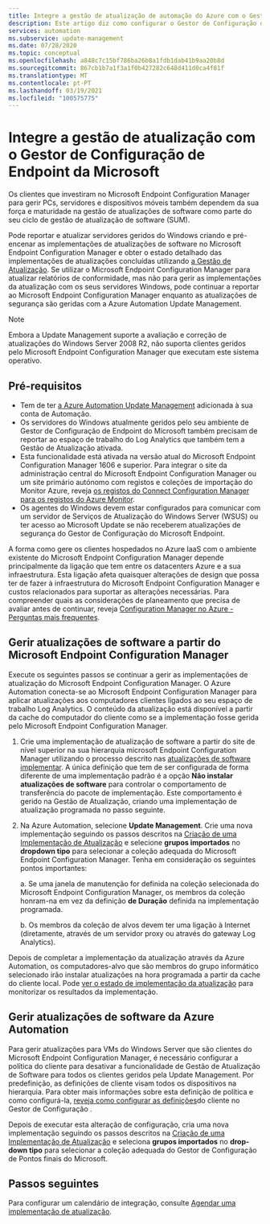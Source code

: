 ```yaml
---
title: Integre a gestão de atualização de automação do Azure com o Gestor de Configuração de Pontos Finais da Microsoft
description: Este artigo diz como configurar o Gestor de Configuração de Pontos Finais do Microsoft com a Gestão de Atualização para implementar atualizações de software para clientes gestores.
services: automation
ms.subservice: update-management
ms.date: 07/28/2020
ms.topic: conceptual
ms.openlocfilehash: a848c7c15bf786ba26b8a1fdb1dab41b9aa20b8d
ms.sourcegitcommit: 867cb1b7a1f3a1f0b427282c648d411d0ca4f81f
ms.translationtype: MT
ms.contentlocale: pt-PT
ms.lasthandoff: 03/19/2021
ms.locfileid: "100575775"
---
```

# <a name="integrate-update-management-with-microsoft-endpoint-configuration-manager"></a>Integre a gestão de atualização com o Gestor de Configuração de Endpoint da Microsoft

Os clientes que investiram no Microsoft Endpoint Configuration Manager para gerir PCs, servidores e dispositivos móveis também dependem da sua força e maturidade na gestão de atualizações de software como parte do seu ciclo de gestão de atualização de software (SUM).

Pode reportar e atualizar servidores geridos do Windows criando e pré-encenar as implementações de atualizações de software no Microsoft Endpoint Configuration Manager e obter o estado detalhado das implementações de atualizações concluídas utilizando [a Gestão de Atualização](overview.md). Se utilizar o Microsoft Endpoint Configuration Manager para atualizar relatórios de conformidade, mas não para gerir as implementações da atualização com os seus servidores Windows, pode continuar a reportar ao Microsoft Endpoint Configuration Manager enquanto as atualizações de segurança são geridas com a Azure Automation Update Management.

>[!NOTE]
>Embora a Update Management suporte a avaliação e correção de atualizações do Windows Server 2008 R2, não suporta clientes geridos pelo Microsoft Endpoint Configuration Manager que executam este sistema operativo.

## <a name="prerequisites"></a>Pré-requisitos

* Tem de ter [a Azure Automation Update Management](overview.md) adicionada à sua conta de Automação.
* Os servidores do Windows atualmente geridos pelo seu ambiente de Gestor de Configuração de Endpoint do Microsoft também precisam de reportar ao espaço de trabalho do Log Analytics que também tem a Gestão de Atualização ativada.
* Esta funcionalidade está ativada na versão atual do Microsoft Endpoint Configuration Manager 1606 e superior. Para integrar o site da administração central do Microsoft Endpoint Configuration Manager ou um site primário autónomo com registos e coleções de importação do Monitor Azure, reveja [os registos do Connect Configuration Manager para os registos do Azure Monitor](../../azure-monitor/logs/collect-sccm.md).  
* Os agentes do Windows devem estar configurados para comunicar com um servidor de Serviços de Atualização do Windows Server (WSUS) ou ter acesso ao Microsoft Update se não receberem atualizações de segurança do Gestor de Configuração do Microsoft Endpoint.

A forma como gere os clientes hospedados no Azure IaaS com o ambiente existente do Microsoft Endpoint Configuration Manager depende principalmente da ligação que tem entre os datacenters Azure e a sua infraestrutura. Esta ligação afeta quaisquer alterações de design que possa ter de fazer à infraestrutura do Microsoft Endpoint Configuration Manager e custos relacionados para suportar as alterações necessárias. Para compreender quais as considerações de planeamento que precisa de avaliar antes de continuar, reveja [Configuration Manager no Azure - Perguntas mais frequentes](/configmgr/core/understand/configuration-manager-on-azure#networking).

## <a name="manage-software-updates-from-microsoft-endpoint-configuration-manager"></a>Gerir atualizações de software a partir do Microsoft Endpoint Configuration Manager

Execute os seguintes passos se continuar a gerir as implementações de atualização do Microsoft Endpoint Configuration Manager. O Azure Automation conecta-se ao Microsoft Endpoint Configuration Manager para aplicar atualizações aos computadores clientes ligados ao seu espaço de trabalho Log Analytics. O conteúdo da atualização está disponível a partir da cache do computador do cliente como se a implementação fosse gerida pelo Microsoft Endpoint Configuration Manager.

1. Crie uma implementação de atualização de software a partir do site de nível superior na sua hierarquia microsoft Endpoint Configuration Manager utilizando o processo descrito nas [atualizações de software implementar](/configmgr/sum/deploy-use/deploy-software-updates). A única definição que tem de ser configurada de forma diferente de uma implementação padrão é a opção **Não instalar atualizações de software** para controlar o comportamento de transferência do pacote de implementação. Este comportamento é gerido na Gestão de Atualização, criando uma implementação de atualização programada no passo seguinte.

2. Na Azure Automation, selecione **Update Management**. Crie uma nova implementação seguindo os passos descritos na [Criação de uma Implementação de Atualização](deploy-updates.md#schedule-an-update-deployment) e selecione **grupos importados** no **dropdown tipo** para selecionar a coleção adequada do Microsoft Endpoint Configuration Manager. Tenha em consideração os seguintes pontos importantes:

    a. Se uma janela de manutenção for definida na coleção selecionada do Microsoft Endpoint Configuration Manager, os membros da coleção honram-na em vez da definição **de Duração** definida na implementação programada.

    b. Os membros da coleção de alvos devem ter uma ligação à Internet (diretamente, através de um servidor proxy ou através do gateway Log Analytics).

Depois de completar a implementação da atualização através da Azure Automation, os computadores-alvo que são membros do grupo informático selecionado irão instalar atualizações na hora programada a partir da cache do cliente local. Pode [ver o estado de implementação da atualização](deploy-updates.md#check-deployment-status) para monitorizar os resultados da implementação.

## <a name="manage-software-updates-from-azure-automation"></a>Gerir atualizações de software da Azure Automation

Para gerir atualizações para VMs do Windows Server que são clientes do Microsoft Endpoint Configuration Manager, é necessário configurar a política do cliente para desativar a funcionalidade de Gestão de Atualização de Software para todos os clientes geridos pela Update Management. Por predefinição, as definições de cliente visam todos os dispositivos na hierarquia. Para obter mais informações sobre esta definição de política e como configurá-la, [reveja como configurar as definições](/configmgr/core/clients/deploy/configure-client-settings)do cliente no Gestor de Configuração .

Depois de executar esta alteração de configuração, cria uma nova implementação seguindo os passos descritos na [Criação de uma Implementação de Atualização](deploy-updates.md#schedule-an-update-deployment) e seleciona **grupos importados** no **drop-down tipo** para selecionar a coleção adequada do Gestor de Configuração de Pontos finais do Microsoft.

## <a name="next-steps"></a>Passos seguintes

Para configurar um calendário de integração, consulte [Agendar uma implementação de atualização](deploy-updates.md#schedule-an-update-deployment).
